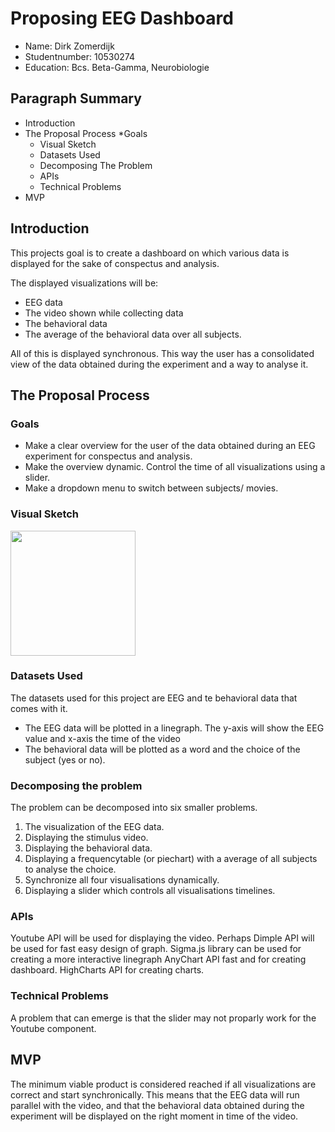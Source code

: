 # Proposing EEG Dashboard
- Name:			Dirk Zomerdijk
- Studentnumber: 	10530274
- Education: 		Bcs. Beta-Gamma, Neurobiologie

## Paragraph Summary
- Introduction
- The Proposal Process
	*Goals	
	* Visual Sketch
	* Datasets Used
	* Decomposing The Problem
	* APIs
	* Technical Problems
- MVP


## Introduction
This projects goal is to create a dashboard on which various data is displayed for
the sake of conspectus and analysis. 

The displayed visualizations will be:
- EEG data 
- The video shown while collecting data
- The behavioral data
- The average of the behavioral data over all subjects. 

All of this is displayed synchronous. This way the user has a consolidated view of the data obtained during the experiment and a way to analyse it.

## The Proposal Process

### Goals

* Make a clear overview for the user of the data obtained during an EEG experiment for conspectus and analysis.
* Make the overview dynamic. Control the time of all visualizations using a slider.
* Make a dropdown menu to switch between subjects/ movies.

### Visual Sketch
<img src="docs/dashboard_sketch.jpeg" width="200">

### Datasets Used
The datasets used for this project are EEG and te behavioral data that comes with it.
- The EEG data will be plotted in a linegraph. The y-axis will show the EEG value and x-axis the time of the video
- The behavioral data will be plotted as a word and the choice of the subject (yes or no). 


### Decomposing the problem
The problem can be decomposed into six smaller problems.
<ol>
<li>The visualization of the EEG data.</li>
<li>Displaying the stimulus video.</li> 
<li>Displaying the behavioral data.</li>
<li>Displaying a frequencytable (or piechart) with a average of all subjects to analyse the choice.</li>
<li>Synchronize all four visualisations dynamically.</li> 
<li>Displaying a slider which controls all visualisations timelines.</li>
</ol>

### APIs
Youtube API will be used for displaying the video.
Perhaps Dimple API will be used for fast easy design of graph.
Sigma.js library can be used for creating a more interactive linegraph
AnyChart API fast and for creating dashboard.
HighCharts API for creating charts.

### Technical Problems
A problem that can emerge is that the slider may not proparly work for the Youtube component.


## MVP
The minimum viable product is considered reached if all visualizations are correct and start synchronically.
This means that the EEG data will run parallel with the video, and that the behavioral data obtained during the experiment
will be displayed on the right moment in time of the video.


